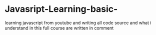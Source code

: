 # Javasript-Learning-basic-
learning javascript from youtube and writing all code source and what i understand in this full course are written in comment
